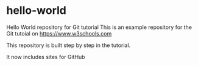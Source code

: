# hello-world
Hello World repository for Git tutorial
This is an example repository for the Git tutoial on https://www.w3schools.com

This repository is built step by step in the tutorial.

It now includes sites for GitHub
